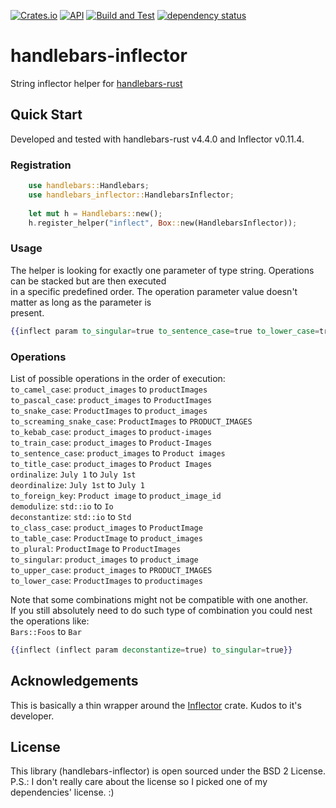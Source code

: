 [![Crates.io](https://img.shields.io/crates/v/handlebars-inflector?color=4d76ae)](https://crates.io/crates/handlebars-inflector)
[![API](https://docs.rs/handlebars-inflector/badge.svg)](https://docs.rs/handlebars-inflector)
[![Build and Test](https://github.com/iganev/handlebars-inflector/actions/workflows/rust.yml/badge.svg)](https://github.com/iganev/handlebars-inflector/actions/workflows/rust.yml)
[![dependency status](https://deps.rs/repo/github/iganev/handlebars-inflector/status.svg)](https://deps.rs/repo/github/iganev/handlebars-inflector)

# handlebars-inflector
String inflector helper for [handlebars-rust](https://github.com/sunng87/handlebars-rust)

## Quick Start

Developed and tested with handlebars-rust v4.4.0 and Inflector v0.11.4.  

### Registration

```rust
    use handlebars::Handlebars;
    use handlebars_inflector::HandlebarsInflector;
    
    let mut h = Handlebars::new();
    h.register_helper("inflect", Box::new(HandlebarsInflector));
```

### Usage

The helper is looking for exactly one parameter of type string. Operations can be stacked but are then executed  
in a specific predefined order. The operation parameter value doesn't matter as long as the parameter is  
present.

```handlebars
{{inflect param to_singular=true to_sentence_case=true to_lower_case=true }}
```

### Operations

List of possible operations in the order of execution:  
`to_camel_case`: `product_images` to `productImages`  
`to_pascal_case`: `product_images` to `ProductImages`  
`to_snake_case`: `ProductImages` to `product_images`  
`to_screaming_snake_case`: `ProductImages` to `PRODUCT_IMAGES`  
`to_kebab_case`: `product_images` to `product-images`  
`to_train_case`: `product_images` to `Product-Images`  
`to_sentence_case`: `product_images` to `Product images`  
`to_title_case`: `product_images` to `Product Images`  
`ordinalize`: `July 1` to `July 1st`  
`deordinalize`: `July 1st` to `July 1`  
`to_foreign_key`: `Product image` to `product_image_id`  
`demodulize`: `std::io` to `Io`  
`deconstantize`: `std::io` to `Std`  
`to_class_case`: `product_images` to `ProductImage`  
`to_table_case`: `ProductImage` to `product_images`  
`to_plural`: `ProductImage` to `ProductImages`  
`to_singular`: `product_images` to `product_image`  
`to_upper_case`: `product_images` to `PRODUCT_IMAGES`  
`to_lower_case`: `ProductImages` to `productimages`  
  
Note that some combinations might not be compatible with one another.  
If you still absolutely need to do such type of combination you could nest the operations like:  
`Bars::Foos` to `Bar`
  
```handlebars
{{inflect (inflect param deconstantize=true) to_singular=true}}
```

## Acknowledgements

This is basically a thin wrapper around the [Inflector](https://github.com/whatisinternet/inflector) crate. Kudos to it's developer.

## License

This library (handlebars-inflector) is open sourced under the BSD 2 License.  
P.S.: I don't really care about the license so I picked one of my dependencies' license. :)